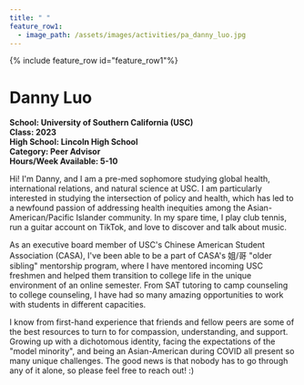 ```yaml
---
title: " "
feature_row1:
  - image_path: /assets/images/activities/pa_danny_luo.jpg
---
```


{% include feature_row id="feature_row1"%}

# Danny Luo

**School: University of Southern California (USC)**  
**Class: 2023**  
**High School: Lincoln High School**  
**Category: Peer Advisor**  
**Hours/Week Available: 5-10**  

Hi! I'm Danny, and I am a pre-med sophomore studying global health, international relations, and natural science at USC. I am particularly interested in studying the intersection of policy and health, which has led to a newfound passion of addressing health inequities among the Asian-American/Pacific Islander community. In my spare time, I play club tennis, run a guitar account on TikTok, and love to discover and talk about music.

As an executive board member of USC's Chinese American Student Association (CASA), I've been able to be a part of CASA's 姐/哥 "older sibling" mentorship program, where I have mentored incoming USC freshmen and helped them transition to college life in the unique environment of an online semester. From SAT tutoring to camp counseling to college counseling, I have had so many amazing opportunities to work with students in different capacities.

I know from first-hand experience that friends and fellow peers are some of the best resources to turn to for compassion, understanding, and support. Growing up with a dichotomous identity, facing the expectations of the "model minority", and being an Asian-American during COVID all present so many unique challenges. The good news is that nobody has to go through any of it alone, so please feel free to reach out! :)
